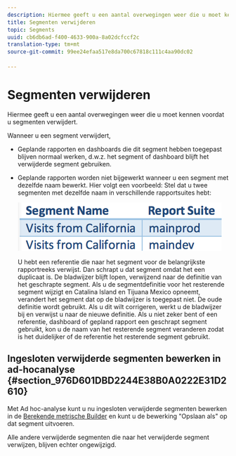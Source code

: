 ```yaml
---
description: Hiermee geeft u een aantal overwegingen weer die u moet kennen voordat u segmenten verwijdert.
title: Segmenten verwijderen
topic: Segments
uuid: cb6db6ad-f400-4633-900a-8a02dcfccf2c
translation-type: tm+mt
source-git-commit: 99ee24efaa517e8da700c67818c111c4aa90dc02

---
```



# Segmenten verwijderen

Hiermee geeft u een aantal overwegingen weer die u moet kennen voordat u segmenten verwijdert.

Wanneer u een segment verwijdert,

* Geplande rapporten en dashboards die dit segment hebben toegepast blijven normaal werken, d.w.z. het segment of dashboard blijft het verwijderde segment gebruiken.
* Geplande rapporten worden niet bijgewerkt wanneer u een segment met dezelfde naam bewerkt. Hier volgt een voorbeeld: Stel dat u twee segmenten met dezelfde naam in verschillende rapportsuites hebt:

   ![](assets/duplicate_seg_names.png)

   U hebt een referentie die naar het segment voor de belangrijkste rapportreeks verwijst. Dan schrapt u dat segment omdat het een duplicaat is. De bladwijzer blijft lopen, verwijzend naar de definitie van het geschrapte segment. Als u de segmentdefinitie voor het resterende segment wijzigt en Catalina Island en Tijuana Mexico opneemt, verandert het segment dat op de bladwijzer is toegepast niet. De oude definitie wordt gebruikt. Als u dit wilt corrigeren, werkt u de bladwijzer bij en verwijst u naar de nieuwe definitie. Als u niet zeker bent of een referentie, dashboard of gepland rapport een geschrapt segment gebruikt, kon u de naam van het resterende segment veranderen zodat is het duidelijker of de referentie het resterende segment gebruikt.

## Ingesloten verwijderde segmenten bewerken in ad-hocanalyse {#section_976D601DBD2244E38B0A0222E31D2610}

Met Ad hoc-analyse kunt u nu ingesloten verwijderde segmenten bewerken in de [Berekende metrische Builder](https://marketing.adobe.com/resources/help/en_US/analytics/calcmetrics/) en kunt u de bewerking &quot;Opslaan als&quot; op dat segment uitvoeren.

Alle andere verwijderde segmenten die naar het verwijderde segment verwijzen, blijven echter ongewijzigd.
